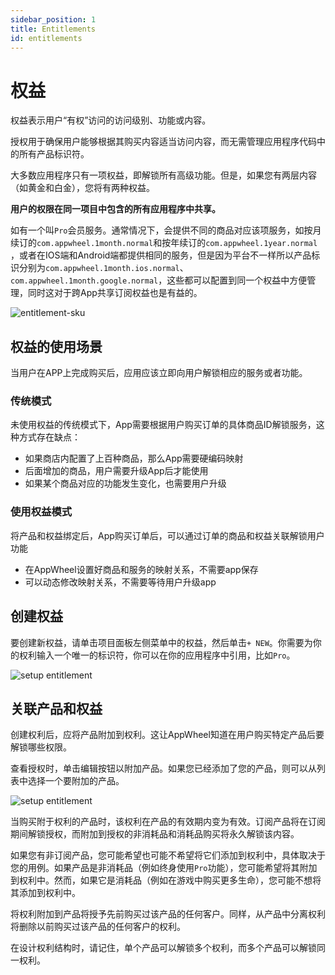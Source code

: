 ```yaml
---
sidebar_position: 1
title: Entitlements
id: entitlements
---
```


# 权益

权益表示用户“有权”访问的访问级别、功能或内容。

授权用于确保用户能够根据其购买内容适当访问内容，而无需管理应用程序代码中的所有产品标识符。

大多数应用程序只有一项权益，即解锁所有高级功能。但是，如果您有两层内容（如黄金和白金），您将有两种权益。

**用户的权限在同一项目中包含的所有应用程序中共享。**

如有一个叫`Pro`会员服务。通常情况下，会提供不同的商品对应该项服务，如按月续订的`com.appwheel.1month.normal`和按年续订的`com.appwheel.1year.normal`
，或者在IOS端和Android端都提供相同的服务，但是因为平台不一样所以产品标识分别为`com.appwheel.1month.ios.normal`、`com.appwheel.1month.google.normal`，这些都可以配置到同一个权益中方便管理，同时这对于跨App共享订阅权益也是有益的。

![entitlement-sku](/img/tutorial/entitlement_sku.jpg)

## 权益的使用场景

当用户在APP上完成购买后，应用应该立即向用户解锁相应的服务或者功能。

### 传统模式

未使用权益的传统模式下，App需要根据用户购买订单的具体商品ID解锁服务，这种方式存在缺点：

- 如果商店内配置了上百种商品，那么App需要硬编码映射
- 后面增加的商品，用户需要升级App后才能使用
- 如果某个商品对应的功能发生变化，也需要用户升级

### 使用权益模式

将产品和权益绑定后，App购买订单后，可以通过订单的商品和权益关联解锁用户功能

- 在AppWheel设置好商品和服务的映射关系，不需要app保存
- 可以动态修改映射关系，不需要等待用户升级app

## 创建权益

要创建新权益，请单击项目面板左侧菜单中的权益，然后单击`+ NEW`。你需要为你的权利输入一个唯一的标识符，你可以在你的应用程序中引用，比如`Pro`。

![setup entitlement](/img/tutorial/create_entitlement.png)

## 关联产品和权益

创建权利后，应将产品附加到权利。这让AppWheel知道在用户购买特定产品后要解锁哪些权限。

查看授权时，单击编辑按钮以附加产品。如果您已经添加了您的产品，则可以从列表中选择一个要附加的产品。

![setup entitlement](/img/tutorial/attact_product_entitlement.png)

当购买附于权利的产品时，该权利在产品的有效期内变为有效。订阅产品将在订阅期间解锁授权，而附加到授权的非消耗品和消耗品购买将永久解锁该内容。

如果您有非订阅产品，您可能希望也可能不希望将它们添加到权利中，具体取决于您的用例。如果产品是非消耗品（例如终身使用`Pro`功能），您可能希望将其附加到权利中。然而，如果它是消耗品（例如在游戏中购买更多生命），您可能不想将其添加到权利中。

将权利附加到产品将授予先前购买过该产品的任何客户。同样，从产品中分离权利将删除以前购买过该产品的任何客户的权利。

在设计权利结构时，请记住，单个产品可以解锁多个权利，而多个产品可以解锁同一权利。



